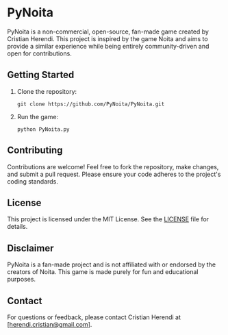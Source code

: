 # PyNoita

PyNoita is a non-commercial, open-source, fan-made game created by Cristian Herendi. This project is inspired by the game Noita and aims to provide a similar experience while being entirely community-driven and open for contributions.

## Getting Started

1. Clone the repository:
    ```
    git clone https://github.com/PyNoita/PyNoita.git
    ```
2. Run the game:
    ```
    python PyNoita.py
    ```

## Contributing

Contributions are welcome! Feel free to fork the repository, make changes, and submit a pull request. Please ensure your code adheres to the project's coding standards.

## License

This project is licensed under the MIT License. See the [LICENSE](LICENCE) file for details.

## Disclaimer

PyNoita is a fan-made project and is not affiliated with or endorsed by the creators of Noita. This game is made purely for fun and educational purposes.

## Contact

For questions or feedback, please contact Cristian Herendi at [herendi.cristian@gmail.com].
